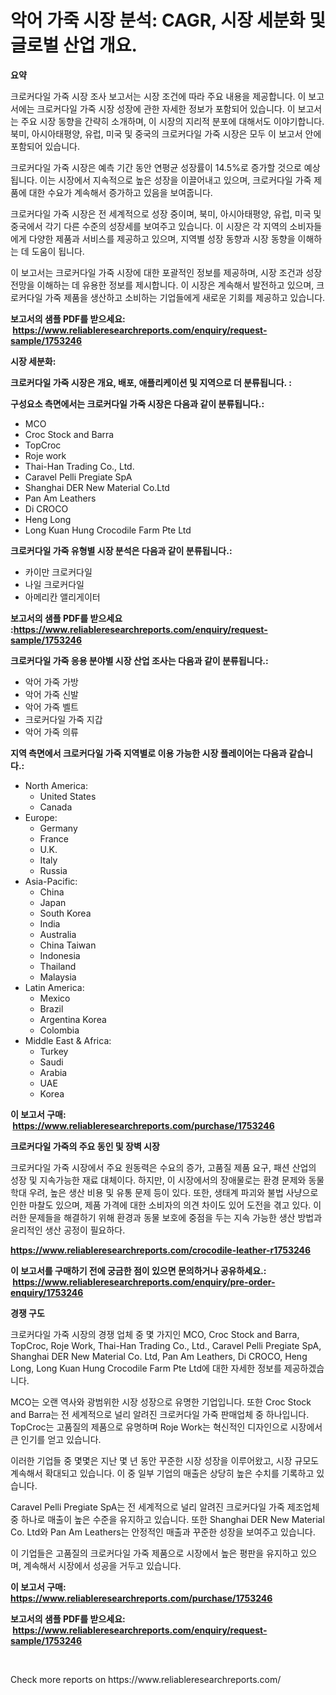 <p><h1>악어 가죽 시장 분석: CAGR, 시장 세분화 및 글로벌 산업 개요.</h1></p><p><strong>요약</strong></p>
<p><p>크로커다일 가죽 시장 조사 보고서는 시장 조건에 따라 주요 내용을 제공합니다. 이 보고서에는 크로커다일 가죽 시장 성장에 관한 자세한 정보가 포함되어 있습니다. 이 보고서는 주요 시장 동향을 간략히 소개하며, 이 시장의 지리적 분포에 대해서도 이야기합니다. 북미, 아시아태평양, 유럽, 미국 및 중국의 크로커다일 가죽 시장은 모두 이 보고서 안에 포함되어 있습니다.</p><p>크로커다일 가죽 시장은 예측 기간 동안 연평균 성장률이 14.5%로 증가할 것으로 예상됩니다. 이는 시장에서 지속적으로 높은 성장을 이끌어내고 있으며, 크로커다일 가죽 제품에 대한 수요가 계속해서 증가하고 있음을 보여줍니다.</p><p>크로커다일 가죽 시장은 전 세계적으로 성장 중이며, 북미, 아시아태평양, 유럽, 미국 및 중국에서 각기 다른 수준의 성장세를 보여주고 있습니다. 이 시장은 각 지역의 소비자들에게 다양한 제품과 서비스를 제공하고 있으며, 지역별 성장 동향과 시장 동향을 이해하는 데 도움이 됩니다.</p><p>이 보고서는 크로커다일 가죽 시장에 대한 포괄적인 정보를 제공하며, 시장 조건과 성장 전망을 이해하는 데 유용한 정보를 제시합니다. 이 시장은 계속해서 발전하고 있으며, 크로커다일 가죽 제품을 생산하고 소비하는 기업들에게 새로운 기회를 제공하고 있습니다.</p></p>
<p><strong>보고서의 샘플 PDF를 받으세요: &nbsp;<a href="https://www.reliableresearchreports.com/enquiry/request-sample/1753246">https://www.reliableresearchreports.com/enquiry/request-sample/1753246</a></strong></p>
<p><strong>시장 세분화:</strong></p>
<p><strong> 크로커다일 가죽 시장은 개요, 배포, 애플리케이션 및 지역으로 더 분류됩니다. :</strong></p>
<p><strong>구성요소 측면에서는 크로커다일 가죽 시장은 다음과 같이 분류됩니다.:</strong></p>
<p><ul><li>MCO</li><li>Croc Stock and Barra</li><li>TopCroc</li><li>Roje work</li><li>Thai-Han Trading Co., Ltd.</li><li>Caravel Pelli Pregiate SpA</li><li>Shanghai DER New Material Co.Ltd</li><li>Pan Am Leathers</li><li>Di CROCO</li><li>Heng Long</li><li>Long Kuan Hung Crocodile Farm Pte Ltd</li></ul></p>
<p><strong> 크로커다일 가죽 유형별 시장 분석은 다음과 같이 분류됩니다.:</strong></p>
<p><ul><li>카이만 크로커다일</li><li>나일 크로커다일</li><li>아메리칸 앨리게이터</li></ul></p>
<p><strong>보고서의 샘플 PDF를 받으세요 :<a href="https://www.reliableresearchreports.com/enquiry/request-sample/1753246">https://www.reliableresearchreports.com/enquiry/request-sample/1753246</a></strong></p>
<p><strong> 크로커다일 가죽 응용 분야별 시장 산업 조사는 다음과 같이 분류됩니다.:</strong></p>
<p><ul><li>악어 가죽 가방</li><li>악어 가죽 신발</li><li>악어 가죽 벨트</li><li>크로커다일 가죽 지갑</li><li>악어 가죽 의류</li></ul></p>
<p><strong>지역 측면에서 크로커다일 가죽 지역별로 이용 가능한 시장 플레이어는 다음과 같습니다.:</strong></p>
<p><ul>
    <li>
        North America:
        <ul>
            <li>United States</li>
            <li>Canada</li>
        </ul>
    </li>
    <li>
        Europe:
        <ul>
            <li>Germany</li>
            <li>France</li>
            <li>U.K.</li>
            <li>Italy</li>
            <li>Russia</li>
        </ul>
    </li>
    <li>
        Asia-Pacific:
        <ul>
            <li>China</li>
            <li>Japan</li>
            <li>South Korea</li>
            <li>India</li>
            <li>Australia</li>
            <li>China Taiwan</li>
            <li>Indonesia</li>
            <li>Thailand</li>
            <li>Malaysia</li>
        </ul>
    </li>
    <li>
        Latin America:
        <ul>
            <li>Mexico</li>
            <li>Brazil</li>
            <li>Argentina Korea</li>
            <li>Colombia</li>
        </ul>
    </li>
    <li>
        Middle East & Africa:
        <ul>
            <li>Turkey</li>
            <li>Saudi</li>
            <li>Arabia</li>
            <li>UAE</li>
            <li>Korea</li>
        </ul>
    </li>
    </ul></p>
<p><strong>이 보고서 구매: &nbsp;<a href="https://www.reliableresearchreports.com/purchase/1753246">https://www.reliableresearchreports.com/purchase/1753246</a></strong></p>
<p><strong>크로커다일 가죽의 주요 동인 및 장벽 시장</strong></p>
<p><p>크로커다일 가죽 시장에서 주요 원동력은 수요의 증가, 고품질 제품 요구, 패션 산업의 성장 및 지속가능한 재료 대체이다. 하지만, 이 시장에서의 장애물로는 환경 문제와 동물 학대 우려, 높은 생산 비용 및 유통 문제 등이 있다. 또한, 생태계 파괴와 불법 사냥으로 인한 마찰도 있으며, 제품 가격에 대한 소비자의 의견 차이도 있어 도전을 겪고 있다. 이러한 문제들을 해결하기 위해 환경과 동물 보호에 중점을 두는 지속 가능한 생산 방법과 윤리적인 생산 공정이 필요하다.</p></p>
<p><strong><a href="https://www.reliableresearchreports.com/crocodile-leather-r1753246">https://www.reliableresearchreports.com/crocodile-leather-r1753246</a></strong></p>
<p><strong>이 보고서를 구매하기 전에 궁금한 점이 있으면 문의하거나 공유하세요.: &nbsp;<a href="https://www.reliableresearchreports.com/enquiry/pre-order-enquiry/1753246">https://www.reliableresearchreports.com/enquiry/pre-order-enquiry/1753246</a></strong></p>
<p><strong>경쟁 구도</strong></p>
<p><p>크로커다일 가죽 시장의 경쟁 업체 중 몇 가지인 MCO, Croc Stock and Barra, TopCroc, Roje Work, Thai-Han Trading Co., Ltd., Caravel Pelli Pregiate SpA, Shanghai DER New Material Co. Ltd, Pan Am Leathers, Di CROCO, Heng Long, Long Kuan Hung Crocodile Farm Pte Ltd에 대한 자세한 정보를 제공하겠습니다.</p><p>MCO는 오랜 역사와 광범위한 시장 성장으로 유명한 기업입니다. 또한 Croc Stock and Barra는 전 세계적으로 널리 알려진 크로커다일 가죽 판매업체 중 하나입니다. TopCroc는 고품질의 제품으로 유명하며 Roje Work는 혁신적인 디자인으로 시장에서 큰 인기를 얻고 있습니다.</p><p>이러한 기업들 중 몇몇은 지난 몇 년 동안 꾸준한 시장 성장을 이루어왔고, 시장 규모도 계속해서 확대되고 있습니다. 이 중 일부 기업의 매출은 상당히 높은 수치를 기록하고 있습니다.</p><p>Caravel Pelli Pregiate SpA는 전 세계적으로 널리 알려진 크로커다일 가죽 제조업체 중 하나로 매출이 높은 수준을 유지하고 있습니다. 또한 Shanghai DER New Material Co. Ltd와 Pan Am Leathers는 안정적인 매출과 꾸준한 성장을 보여주고 있습니다.</p><p>이 기업들은 고품질의 크로커다일 가죽 제품으로 시장에서 높은 평판을 유지하고 있으며, 계속해서 시장에서 성공을 거두고 있습니다.</p></p>
<p><strong>이 보고서 구매: &nbsp; <a href="https://www.reliableresearchreports.com/purchase/1753246">https://www.reliableresearchreports.com/purchase/1753246</a></strong></p>
<p><strong>보고서의 샘플 PDF를 받으세요: &nbsp;<a href="https://www.reliableresearchreports.com/enquiry/request-sample/1753246">https://www.reliableresearchreports.com/enquiry/request-sample/1753246</a></strong><strong></strong></p>
<p>&nbsp;</p>
<p>Check more reports on https://www.reliableresearchreports.com/</p>